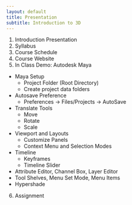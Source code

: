 ```yaml
---
layout: default
title: Presentation
subtitle: Introduction to 3D
---
```


1. Introduction Presentation
2. Syllabus
3. Course Schedule
4. Course Website
5. In Class Demo: Autodesk Maya
  * Maya Setup
    * Project Folder (Root Directory)
    * Create project data folders
  * Autosave Preference
    * Preferences → Files/Projects → AutoSave
  * Translate Tools
    * Move
    * Rotate
    * Scale
  * Viewport and Layouts
    * Customize Panels
    * Context Menu and Selection Modes
  * Timeline
    * Keyframes
    * Timeline Slider
* Attribute Editor, Channel Box, Layer Editor
* Tool Shelves, Menu Set Mode, Menu Items
* Hypershade
6. Assignment
